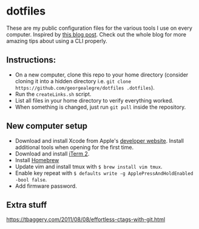 # dotfiles
These are my public configuration files for the various tools I use on every computer. Inspired by [this blog post](https://sanctum.geek.nz/arabesque/managing-dot-files-with-git/). Check out the whole blog for more amazing tips about using a CLI properly.

## Instructions:
+ On a new computer, clone this repo to your home directory (consider cloning it into a hidden directory i.e. `git clone https://github.com/georgealegre/dotfiles .dotfiles`).
+ Run the `createLinks.sh` script.
+ List all files in your home directory to verify everything worked.
+ When something is changed, just run `git pull` inside the repository.

## New computer setup
+ Download and install Xcode from Apple's [developer website](https://developer.apple.com/download/all/?q=xcode). Install additional tools when opening for the first time.
+ Download and install [iTerm 2](https://iterm2.com/downloads.html).
+ Install [Homebrew](https://brew.sh)
+ Update vim and install tmux with `$ brew install vim tmux`.
+ Enable key repeat with `$ defaults write -g ApplePressAndHoldEnabled -bool false`.
+ Add firmware password.

## Extra stuff
https://tbaggery.com/2011/08/08/effortless-ctags-with-git.html
